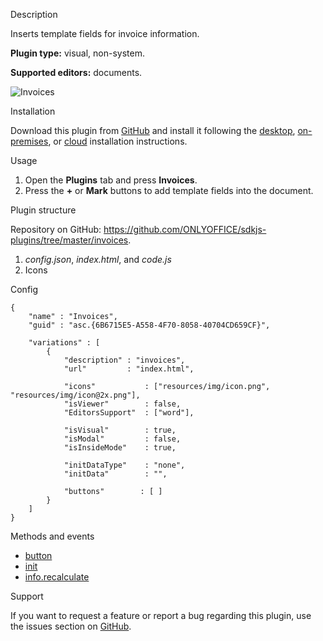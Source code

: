 Description

Inserts template fields for invoice information.

**Plugin type:** visual, non-system.

**Supported editors:** documents.

![Invoices](/plugins/gifs/invoices.gif)

Installation

Download this plugin from [GitHub](https://github.com/ONLYOFFICE/sdkjs-plugins/tree/master/invoices) and install it following the [desktop](/plugin/installation/desktop), [on-premises](/plugin/installation/onpremises), or [cloud](/plugin/installation/cloud) installation instructions.

Usage

1. Open the **Plugins** tab and press **Invoices**.
2. Press the **+** or **Mark** buttons to add template fields into the document.

Plugin structure

Repository on GitHub: <https://github.com/ONLYOFFICE/sdkjs-plugins/tree/master/invoices>.

1. *config.json*, *index.html*, and *code.js*
2. Icons

Config

```
{
    "name" : "Invoices",
    "guid" : "asc.{6B6715E5-A558-4F70-8058-40704CD659CF}",

    "variations" : [
        {
            "description" : "invoices",
            "url"         : "index.html",

            "icons"           : ["resources/img/icon.png", "resources/img/icon@2x.png"],
            "isViewer"        : false,
            "EditorsSupport"  : ["word"],

            "isVisual"        : true,
            "isModal"         : false,
            "isInsideMode"    : true,

            "initDataType"    : "none",
            "initData"        : "",

            "buttons"        : [ ]
        }
    ]
}
```

Methods and events

* [button](/plugin/events/button)
* [init](/plugin/events/init)
* [info.recalculate](/plugin/info#recalculate)

Support

If you want to request a feature or report a bug regarding this plugin, use the issues section on [GitHub](https://github.com/ONLYOFFICE/sdkjs-plugins/issues).
